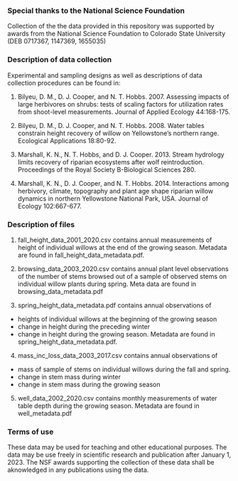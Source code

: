 
### Special thanks to the National Science Foundation

Collection of the the data provided in this repository was supported by
awards from the National Science Foundation to Colorado State University
(DEB 0717367, 1147369, 1655035)

### Description of data collection

Experimental and sampling designs as well as descriptions of data
collection procedures can be found in:

1.  Bilyeu, D. M., D. J. Cooper, and N. T. Hobbs. 2007. Assessing
    impacts of large herbivores on shrubs: tests of scaling factors for
    utilization rates from shoot-level measurements. Journal of Applied
    Ecology 44:168-175.

2.  Bilyeu, D. M., D. J. Cooper, and N. T. Hobbs. 2008. Water tables
    constrain height recovery of willow on Yellowstone’s northern range.
    Ecological Applications 18:80-92.

3.  Marshall, K. N., N. T. Hobbs, and D. J. Cooper. 2013. Stream
    hydrology limits recovery of riparian ecosystems after wolf
    reintroduction. Proceedings of the Royal Society B-Biological
    Sciences 280.

4.  Marshall, K. N., D. J. Cooper, and N. T. Hobbs. 2014. Interactions
    among herbivory, climate, topography and plant age shape riparian
    willow dynamics in northern Yellowstone National Park, USA. Journal
    of Ecology 102:667-677.

### Description of files

1.  fall_height_data_2001_2020.csv contains annual measurements of
    height of individual willows at the end of the growing season.
    Metadata are found in fall_height_data_metadata.pdf.

2.  browsing_data_2003_2020.csv contains annual plant level observations
    of the number of stems browsed out of a sample of observed stems on
    individual willow plants during spring. Meta data are found in
    browsing_data_metadata.pdf

3.  spring_height_data_metadata.pdf contains annual observations of

-   heights of individual willows at the beginning of the growing season
-   change in height during the preceding winter
-   change in height during the growing season. Metadata are found in
    spring_height_data_metadata.pdf.

4.  mass_inc_loss_data_2003_2017.csv contains annual observations of  

-   mass of sample of stems on individual willows during the fall and
    spring.
-   change in stem mass during winter
-   change in stem mass during the growing season

5.  well_data_2002_2020.csv contains monthly measurements of water table
    depth during the growing season. Metadata are found in
    well_metadata.pdf

### Terms of use

These data may be used for teaching and other educational purposes. The
data may be use freely in scientific research and publication after
January 1, 2023. The NSF awards supporting the collection of these data
shall be aknowledged in any publications using the data.
